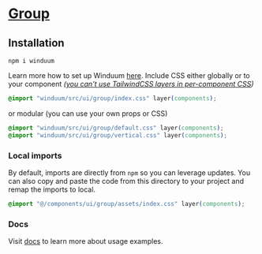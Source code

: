 # [Group](https://winduum.dev/docs/ui/group.html)

## Installation
```shell
npm i winduum
```
Learn more how to set up Winduum [here](https://winduum.dev/docs/).
Include CSS either globally or to your component _([you can't use TailwindCSS layers in per-component CSS](https://tailwindcss.com/docs/adding-custom-styles#layers-and-per-component-css))_

```css
@import "winduum/src/ui/group/index.css" layer(components);
```

or modular (you can use your own props or CSS)

```css
@import "winduum/src/ui/group/default.css" layer(components);
@import "winduum/src/ui/group/vertical.css" layer(components);
```

### Local imports
By default, imports are directly from `npm` so you can leverage updates.
You can also copy and paste the code from this directory to your project and remap the imports to local.

```css
@import "@/components/ui/group/assets/index.css" layer(components);
```

### Docs
Visit [docs](https://winduum.dev/docs/ui/group.html) to learn more about usage examples.
